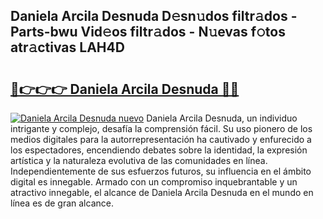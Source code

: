 ## Daniela Arcila Desnuda D𝚎sn𝚞dos filtr𝚊dos - Parts-bwu Vid𝚎os filtr𝚊dos - N𝚞evas f𝚘tos atr𝚊ctivas LAH4D

# <h2><a href="http://mbdwlgj.tromn.icu/?c=Daniela+Arcila+Desnuda">🔗👉👉👉 Daniela Arcila Desnuda 🔗🔗</a></h2>

[![Daniela Arcila Desnuda nuevo](https://i.imgur.com/pEAQMta.gif)](http://mbdwlgj.tromn.icu/?c=Daniela+Arcila+Desnuda)
Daniela Arcila Desnuda, un individuo intrigante y complejo, desafía la comprensión fácil. Su uso pionero de los medios digitales para la autorrepresentación ha cautivado y enfurecido a los espectadores, encendiendo debates sobre la identidad, la expresión artística y la naturaleza evolutiva de las comunidades en línea. Independientemente de sus esfuerzos futuros, su influencia en el ámbito digital es innegable. Armado con un compromiso inquebrantable y un atractivo innegable, el alcance de Daniela Arcila Desnuda en el mundo en línea es de gran alcance.
